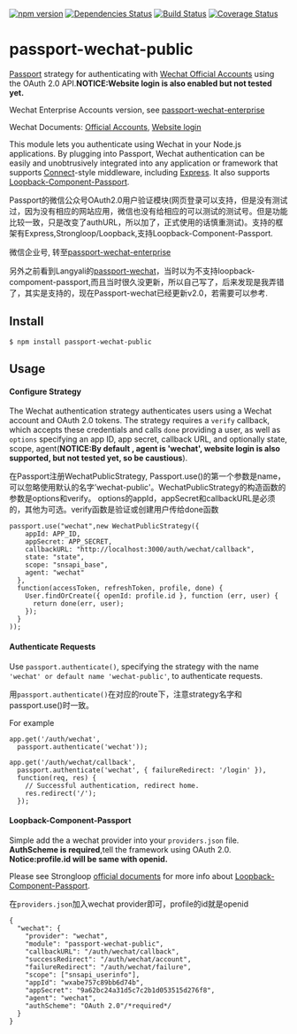 [![npm version](https://badge.fury.io/js/passport-wechat-public.svg)](https://badge.fury.io/js/passport-wechat-public)
[![Dependencies Status](https://david-dm.org/wenwei1202/passport-wechat-public.svg)](https://david-dm.org/wenwei1202/passport-wechat-public)
[![Build Status](https://travis-ci.org/wenwei1202/passport-wechat-public.svg?branch=master)](https://travis-ci.org/wenwei1202/passport-wechat-public)
[![Coverage Status](https://coveralls.io/repos/github/wenwei1202/passport-wechat-public/badge.svg?branch=master)](https://coveralls.io/github/wenwei1202/passport-wechat-public?branch=master)


# passport-wechat-public
[Passport](http://passportjs.org/) strategy for authenticating with [Wechat Official Accounts](https://mp.weixin.qq.com/)
using the OAuth 2.0 API.**NOTICE:Website login is also enabled but not tested yet.**

Wechat Enterprise Accounts version, see [passport-wechat-enterprise](https://github.com/wenwei1202/passport-wechat-enterprise)

Wechat Documents: [Official Accounts](http://mp.weixin.qq.com/wiki/17/c0f37d5704f0b64713d5d2c37b468d75.html), [Website login](https://open.weixin.qq.com/cgi-bin/showdocument?action=dir_list&t=resource/res_list&verify=1&id=open1419316505&token=&lang=zh_CN)

This module lets you authenticate using Wechat in your Node.js applications.
By plugging into Passport, Wechat authentication can be easily and
unobtrusively integrated into any application or framework that supports
[Connect](http://www.senchalabs.org/connect/)-style middleware, including
[Express](http://expressjs.com/). It also supports [Loopback-Component-Passport](https://github.com/strongloop/loopback-component-passport).

Passport的微信公众号OAuth2.0用户验证模块(网页登录可以支持，但是没有测试过，因为没有相应的网站应用，微信也没有给相应的可以测试的测试号。但是功能比较一致，只是改变了authURL，所以加了，正式使用的话慎重测试)。支持的框架有Express,Strongloop/Loopback,支持Loopback-Component-Passport.

微信企业号, 转至[passport-wechat-enterprise](https://github.com/wenwei1202/passport-wechat-enterprise)

另外之前看到Langyali的[passport-wechat](https://github.com/liangyali/passport-wechat)，当时以为不支持loopback-compoment-passport,而且当时很久没更新，所以自己写了，后来发现是我弄错了，其实是支持的，现在Passport-wechat已经更新v2.0，若需要可以参考.

## Install

    $ npm install passport-wechat-public

## Usage

#### Configure Strategy

The Wechat authentication strategy authenticates users using a Wechat
account and OAuth 2.0 tokens.  The strategy requires a `verify` callback, which
accepts these credentials and calls `done` providing a user, as well as
`options` specifying an app ID, app secret, callback URL, and optionally state, scope, agent(**NOTICE:By default , agent is 'wechat', website login is also supported, but not tested yet, so be caustious**).

在Passport注册WechatPublicStrategy, Passport.use()的第一个参数是name，可以忽略使用默认的名字’wechat-public'。WechatPublicStrategy的构造函数的参数是options和verify。
options的appId，appSecret和callbackURL是必须的，其他为可选。verify函数是验证或创建用户传给done函数



```
passport.use("wechat",new WechatPublicStrategy({
    appId: APP_ID,
    appSecret: APP_SECRET,
    callbackURL: "http://localhost:3000/auth/wechat/callback",
    state: "state",
    scope: "snsapi_base",
    agent: "wechat"
  },
  function(accessToken, refreshToken, profile, done) {
    User.findOrCreate({ openId: profile.id }, function (err, user) {
      return done(err, user);
    });
  }
));
```

#### Authenticate Requests

Use `passport.authenticate()`, specifying the strategy with the name `'wechat' or default name 'wechat-public'`, to
authenticate requests.

用`passport.authenticate()`在对应的route下，注意strategy名字和passport.use()时一致。

For example

```
app.get('/auth/wechat',
  passport.authenticate('wechat'));

app.get('/auth/wechat/callback',
  passport.authenticate('wechat', { failureRedirect: '/login' }),
  function(req, res) {
    // Successful authentication, redirect home.
    res.redirect('/');
  });
```


#### Loopback-Component-Passport
Simple add the a wechat provider into your `providers.json` file. **AuthScheme is required**,tell the framework using OAuth 2.0. **Notice:profile.id will be same with openid.**


Please see Strongloop [official documents](https://docs.strongloop.com/pages/releaseview.action?pageId=3836277) for more info about [Loopback-Component-Passport](https://github.com/strongloop/loopback-component-passport).

在`providers.json`加入wechat provider即可，profile的id就是openid

```
{
  "wechat": {
    "provider": "wechat",
    "module": "passport-wechat-public",
    "callbackURL": "/auth/wechat/callback",
    "successRedirect": "/auth/wechat/account",
    "failureRedirect": "/auth/wechat/failure",
    "scope": ["snsapi_userinfo"],
    "appId": "wxabe757c89bb6d74b",
    "appSecret": "9a62bc24a31d5c7c2b1d053515d276f8",
    "agent": "wechat",
    "authScheme": "OAuth 2.0"/*required*/
  }
}
```






